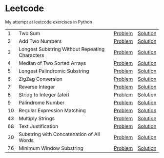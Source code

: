 # Leetcode

My attempt at leetcode exercises in Python

| | | | |
|---|---|:---:|:---:|
| 1 | Two Sum | [Problem](https://leetcode.com/problems/two-sum/description/) | [Solution](https://github.com/v1n337/leetcode-python/blob/master/solutions/two_sum.py) |
| 2 | Add Two Numbers | [Problem](https://leetcode.com/problems/add-two-numbers/description/) | [Solution](https://github.com/v1n337/leetcode-python/blob/master/solutions/add_two_numbers.py) |
| 3 | Longest Substring Without Repeating Characters | [Problem](https://leetcode.com/problems/longest-substring-without-repeating-characters/description/) | [Solution](https://github.com/v1n337/leetcode-python/blob/master/solutions/longest_substring_without_repeating_characters.py) |
| 4 | Median of Two Sorted Arrays | [Problem](https://leetcode.com/problems/median-of-two-sorted-arrays/description/) | [Solution](https://github.com/v1n337/leetcode-python/blob/master/solutions/median_of_two_sorted_arrays.py) |
| 5 | Longest Palindromic Substring | [Problem](https://leetcode.com/problems/longest-palindromic-substring/description/) | [Solution](https://github.com/v1n337/leetcode-python/blob/master/solutions/longest_palindromic_substring.py) |
| 6 | ZigZag Conversion | [Problem](https://leetcode.com/problems/zigzag-conversion/description/) | [Solution](https://github.com/v1n337/leetcode-python/blob/master/solutions/zigzag_conversion.py) |
| 7 | Reverse Integer | [Problem](https://leetcode.com/problems/reverse-integer/description/) | [Solution](https://github.com/v1n337/leetcode-python/blob/master/solutions/reverse_integer.py) |
| 8 | String to Integer (atoi) | [Problem](https://leetcode.com/problems/string-to-integer-atoi/description/) | [Solution](https://github.com/v1n337/leetcode-python/blob/master/solutions/string_to_integer_atoi.py) |
| 9 | Palindrome Number | [Problem](https://leetcode.com/problems/palindrome-number/description/) | [Solution](https://github.com/v1n337/leetcode-python/blob/master/solutions/palindrome_number.py) |
| 10 | Regular Expression Matching | [Problem](https://leetcode.com/problems/regular-expression-matching/description/) | [Solution](https://github.com/v1n337/leetcode-python/blob/master/solutions/regular_expression_matching.py) |
| 43 | Multiply Strings | [Problem](https://leetcode.com/problems/multiply-strings/description/) | [Solution](https://github.com/v1n337/leetcode-python/blob/master/solutions/multiply_strings.py) |
| 68 | Text Justification | [Problem](https://leetcode.com/problems/text-justification/description/) | [Solution](https://github.com/v1n337/leetcode-python/blob/master/solutions/text_justification.py) | 
| 30 | Substring with Concatenation of All Words | [Problem](https://leetcode.com/problems/substring-with-concatenation-of-all-words/description/) | [Solution](https://github.com/v1n337/leetcode-python/blob/master/solutions/substring_with_concatenation_of_all_words.py) |
| 76 | Minimum Window Substring | [Problem](https://leetcode.com/problems/minimum-window-substring/description/) | [Solution](https://github.com/v1n337/leetcode-python/blob/master/solutions/minimum_window_substring.py) |

<!-- | | | [Problem]() | [Solution](https://github.com/v1n337/leetcode-python/blob/master/solutions/) | -->
